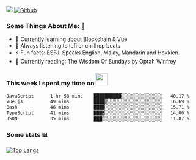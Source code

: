 ![](https://visitor-badge.laobi.icu/badge?page_id=seanho96.seanho96)
[![Github](https://img.shields.io/github/followers/seanho96?label=Follow&style=social)](https://github.com/seanho96)

### Some Things About Me: 👋
- 🌱 Currently learning about Blockchain & Vue
- :musical_note: Always listening to lofi or chillhop beats
- :zap: Fun facts: ESFJ. Speaks English, Malay, Mandarin and Hokkien.
- :book: Currently reading: The Wisdom Of Sundays by Oprah Winfrey

### This week I spent my time on <img src="https://media.giphy.com/media/SvQzkTQb3ZwKcj1QTO/giphy.gif" width="32">

<!--START_SECTION:waka-->

```txt
JavaScript      1 hr 58 mins    ██████████░░░░░░░░░░░░░░░   40.17 %
Vue.js          49 mins         ████▒░░░░░░░░░░░░░░░░░░░░   16.69 %
Bash            46 mins         ████░░░░░░░░░░░░░░░░░░░░░   15.71 %
TypeScript      41 mins         ███▓░░░░░░░░░░░░░░░░░░░░░   14.00 %
JSON            35 mins         ███░░░░░░░░░░░░░░░░░░░░░░   11.87 %
```

<!--END_SECTION:waka-->

### Some stats 📊

[![Top Langs](https://github-readme-stats.vercel.app/api/top-langs/?username=seanho96&layout=compact&theme=graywhite)](https://github.com/anuraghazra/github-readme-stats)
<br/>
<!-- ![GitHub stats](https://github-readme-stats.vercel.app/api?username=seanho96&show_icons=true&theme=graywhite)-->

